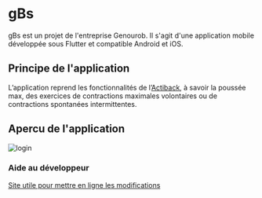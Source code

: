 # gBs

gBs est un projet de l'entreprise Genourob. Il s'agit d'une application mobile développée sous Flutter et compatible Android et iOS.

## Principe de l'application

L’application reprend les fonctionnalités de l’[Actiback](https://www.genourob.com/fr/diagnostic-ligaments_rachis_l-actiback-a-quoi-ca-sert.phtml), à savoir la poussée max, des exercices de contractions maximales volontaires ou de contractions spontanées intermittentes.

## Apercu de l'application

![login](target="https://drive.google.com/file/d/1fBLu0m67UZAqtnnJOMYdQ3sS_D67JUFa/view?usp=sharing")


### Aide au développeur
[Site utile pour mettre en ligne les modifications](https://www.softwarelab.it/2018/10/12/adding-an-existing-project-to-github-using-the-command-line/)
